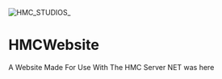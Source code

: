 ![HMC_STUDIOS_](https://github.com/HMC-Minecraft/.github/assets/145420441/e88e7e5f-9527-4551-a8cd-7cb97cc360b9)


# HMCWebsite
A Website Made For Use With The HMC Server
NET was here
